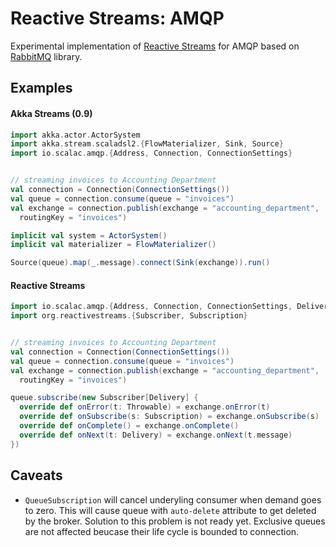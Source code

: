 Reactive Streams: AMQP
====

Experimental implementation of [Reactive Streams](http://www.reactive-streams.org) for AMQP based on [RabbitMQ](https://www.rabbitmq.com/) library.

Examples
----

#### Akka Streams (0.9)

```Scala
import akka.actor.ActorSystem
import akka.stream.scaladsl2.{FlowMaterializer, Sink, Source}
import io.scalac.amqp.{Address, Connection, ConnectionSettings}


// streaming invoices to Accounting Department
val connection = Connection(ConnectionSettings())
val queue = connection.consume(queue = "invoices")
val exchange = connection.publish(exchange = "accounting_department",
  routingKey = "invoices")

implicit val system = ActorSystem()
implicit val materializer = FlowMaterializer()

Source(queue).map(_.message).connect(Sink(exchange)).run()
```

#### Reactive Streams

```Scala
import io.scalac.amqp.{Address, Connection, ConnectionSettings, Delivery}
import org.reactivestreams.{Subscriber, Subscription}


// streaming invoices to Accounting Department
val connection = Connection(ConnectionSettings())
val queue = connection.consume(queue = "invoices")
val exchange = connection.publish(exchange = "accounting_department",
  routingKey = "invoices")

queue.subscribe(new Subscriber[Delivery] {
  override def onError(t: Throwable) = exchange.onError(t)
  override def onSubscribe(s: Subscription) = exchange.onSubscribe(s)
  override def onComplete() = exchange.onComplete()
  override def onNext(t: Delivery) = exchange.onNext(t.message)
})
```

Caveats
----
 * `QueueSubscription` will cancel underyling consumer when demand goes to zero. This will cause queue with `auto-delete` attribute to get deleted by the broker. Solution to this problem is not ready yet. Exclusive queues are not affected beucase their life cycle is bounded to connection.
